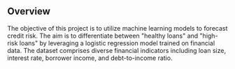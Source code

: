 ## Overview
The objective of this project is to utilize machine learning models to forecast credit risk. The aim is to differentiate between "healthy loans" and "high-risk loans" by leveraging a logistic regression model trained on financial data. The dataset comprises diverse financial indicators including loan size, interest rate, borrower income, and debt-to-income ratio.
